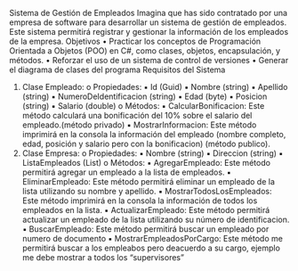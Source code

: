 Sistema de Gestión de Empleados
Imagina que has sido contratado por una empresa de software para desarrollar un sistema de
gestión de empleados. Este sistema permitirá registrar y gestionar la información de los empleados
de la empresa.
Objetivos
• Practicar los conceptos de Programación Orientada a Objetos (POO) en C#, como clases,
objetos, encapsulación, y métodos.
• Reforzar el uso de un sistema de control de versiones
• Generar el diagrama de clases del programa
Requisitos del Sistema
1. Clase Empleado:
o Propiedades:
▪ Id (Guid)
▪ Nombre (string)
▪ Apellido (string)
▪ NumeroDeIdentificacion (string)
▪ Edad (byte)
▪ Posicion (string)
▪ Salario (double)
o Métodos:
▪ CalcularBonificacion: Este método calculará una bonificación del 10%
sobre el salario del empleado.(método privado)
▪ MostrarInformacion: Este método imprimirá en la consola la información
del empleado (nombre completo, edad, posición y salario pero con la
bonificacion) (método publico).
2. Clase Empresa:
o Propiedades:
▪ Nombre (string)
▪ Direccion (string)
▪ ListaEmpleados (List<Empleado>)
o Métodos:
▪ AgregarEmpleado: Este método permitirá agregar un empleado a la lista
de empleados.
▪ EliminarEmpleado: Este método permitirá eliminar un empleado de la lista
utilizando su nombre y apellido.
▪ MostrarTodosLosEmpleados: Este método imprimirá en la consola la
información de todos los empleados en la lista.
▪ ActualizarEmpleado: Este método permitirá actualizar un empleado de la
lista utilizando su número de identificacion.
▪ BuscarEmpleado: Este método permitirá buscar un empleado por numero
de documento
▪ MostrarEmpleadosPorCargo: Este método me permitirá buscar a los
empleabos pero deacuerdo a su cargo, ejemplo me debe mostrar a todos
los “supervisores”